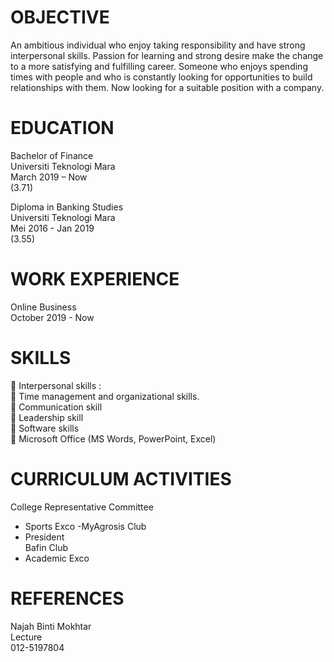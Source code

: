 # OBJECTIVE  
An ambitious individual who enjoy taking responsibility and have strong interpersonal skills. Passion for learning and strong desire make the change to a more satisfying and fulfilling career. Someone who enjoys spending times with people and who is constantly looking for opportunities to build relationships with them. Now looking for a suitable position with a company.  

# EDUCATION  
Bachelor of Finance  
Universiti Teknologi Mara  
March 2019 – Now  
(3.71)  

Diploma in Banking Studies  
Universiti Teknologi Mara  
Mei 2016 - Jan 2019  
(3.55)  

# WORK EXPERIENCE  
Online Business  
October 2019 - Now  

# SKILLS  
 Interpersonal skills :  
 Time management and organizational skills.  
 Communication skill  
 Leadership skill  
 Software skills  
 Microsoft Office (MS Words, PowerPoint, Excel)  

# CURRICULUM ACTIVITIES  
College Representative Committee
- Sports Exco
-MyAgrosis Club  
- President  
Bafin Club  
- Academic Exco  

# REFERENCES  
Najah Binti Mokhtar  
Lecture  
012-5197804  
